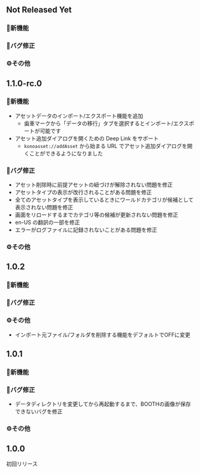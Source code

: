 ## Not Released Yet

### 🚀新機能

### 🐛バグ修正

### ⚙️その他


## 1.1.0-rc.0

### 🚀新機能
- アセットデータのインポート/エクスポート機能を追加
  - 歯車マークから「データの移行」タブを選択するとインポート/エクスポートが可能です
- アセット追加ダイアログを開くための Deep Link をサポート
  - `konoasset://addAsset` から始まる URL でアセット追加ダイアログを開くことができるようになりました

### 🐛バグ修正
- アセット削除時に前提アセットの紐づけが解除されない問題を修正
- アセットタイプの表示が改行されることがある問題を修正
- 全てのアセットタイプを表示しているときにワールドカテゴリが候補として表示されない問題を修正
- 画面をリロードするまでカテゴリ等の候補が更新されない問題を修正
- en-US の翻訳の一部を修正
- エラーがログファイルに記録されないことがある問題を修正

### ⚙️その他

## 1.0.2

### 🚀新機能

### 🐛バグ修正

### ⚙️その他
- インポート元ファイル/フォルダを削除する機能をデフォルトでOFFに変更

## 1.0.1

### 🚀新機能

### 🐛バグ修正
- データディレクトリを変更してから再起動するまで、BOOTHの画像が保存できないバグを修正

### ⚙️その他

## 1.0.0

初回リリース